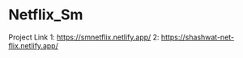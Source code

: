 # Netflix_Sm

Project Link 1: https://smnetflix.netlify.app/
             2: https://shashwat-net-flix.netlify.app/
